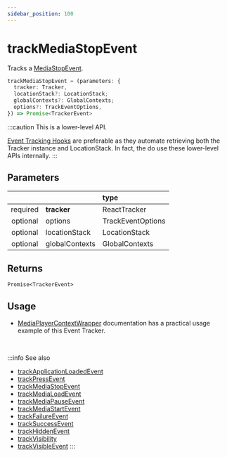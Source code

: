 ```yaml
---
sidebar_position: 100
---
```

# trackMediaStopEvent

Tracks a [MediaStopEvent](/taxonomy/reference/events/MediaStopEvent.md).

```ts
trackMediaStopEvent = (parameters: {
  tracker: Tracker,
  locationStack?: LocationStack;
  globalContexts?: GlobalContexts;
  options?: TrackEventOptions,
}) => Promise<TrackerEvent>
```

:::caution
This is a lower-level API.

[Event Tracking Hooks](/tracking/react/api-reference/eventTrackers/overview.md) are preferable as they automate retrieving both the Tracker instance and LocationStack. In fact, the do use these lower-level APIs internally.
:::

## Parameters
|          |                | type              |
|:--------:|:---------------|:------------------|
| required | **tracker**    | ReactTracker      |
| optional | options        | TrackEventOptions |
| optional | locationStack  | LocationStack     |
| optional | globalContexts | GlobalContexts    |

## Returns
`Promise<TrackerEvent>`

## Usage
- [MediaPlayerContextWrapper](/tracking/react/api-reference/locationWrappers/MediaPlayerContextWrapper.md#tracking-via-render-props) documentation has a practical usage example of this Event Tracker.

<br />

:::info See also
- [trackApplicationLoadedEvent](/tracking/react/api-reference/eventTrackers/trackApplicationLoadedEvent.md)
- [trackPressEvent](/tracking/react/api-reference/eventTrackers/trackPressEvent.md)
- [trackMediaStopEvent](/tracking/react/api-reference/eventTrackers/trackMediaStopEvent.md)
- [trackMediaLoadEvent](/tracking/react/api-reference/eventTrackers/trackMediaLoadEvent.md)
- [trackMediaPauseEvent](/tracking/react/api-reference/eventTrackers/trackMediaPauseEvent.md)
- [trackMediaStartEvent](/tracking/react/api-reference/eventTrackers/trackMediaStartEvent.md)
- [trackFailureEvent](/tracking/react/api-reference/eventTrackers/trackFailureEvent.md)
- [trackSuccessEvent](/tracking/react/api-reference/eventTrackers/trackSuccessEvent.md)
- [trackHiddenEvent](/tracking/react/api-reference/eventTrackers/trackHiddenEvent.md)
- [trackVisibility](/tracking/react/api-reference/eventTrackers/trackVisibility.md)
- [trackVisibleEvent](/tracking/react/api-reference/eventTrackers/trackVisibleEvent.md)
:::
